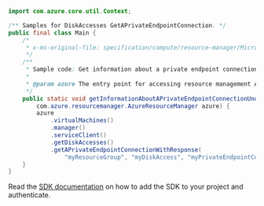 ```java
import com.azure.core.util.Context;

/** Samples for DiskAccesses GetAPrivateEndpointConnection. */
public final class Main {
    /*
     * x-ms-original-file: specification/compute/resource-manager/Microsoft.Compute/stable/2021-12-01/examples/GetInformationAboutAPrivateEndpointConnection.json
     */
    /**
     * Sample code: Get information about a private endpoint connection under a disk access resource.
     *
     * @param azure The entry point for accessing resource management APIs in Azure.
     */
    public static void getInformationAboutAPrivateEndpointConnectionUnderADiskAccessResource(
        com.azure.resourcemanager.AzureResourceManager azure) {
        azure
            .virtualMachines()
            .manager()
            .serviceClient()
            .getDiskAccesses()
            .getAPrivateEndpointConnectionWithResponse(
                "myResourceGroup", "myDiskAccess", "myPrivateEndpointConnection", Context.NONE);
    }
}
```

Read the [SDK documentation](https://github.com/Azure/azure-sdk-for-java/blob/azure-resourcemanager_2.15.0/sdk/resourcemanager/azure-resourcemanager/README.md) on how to add the SDK to your project and authenticate.
